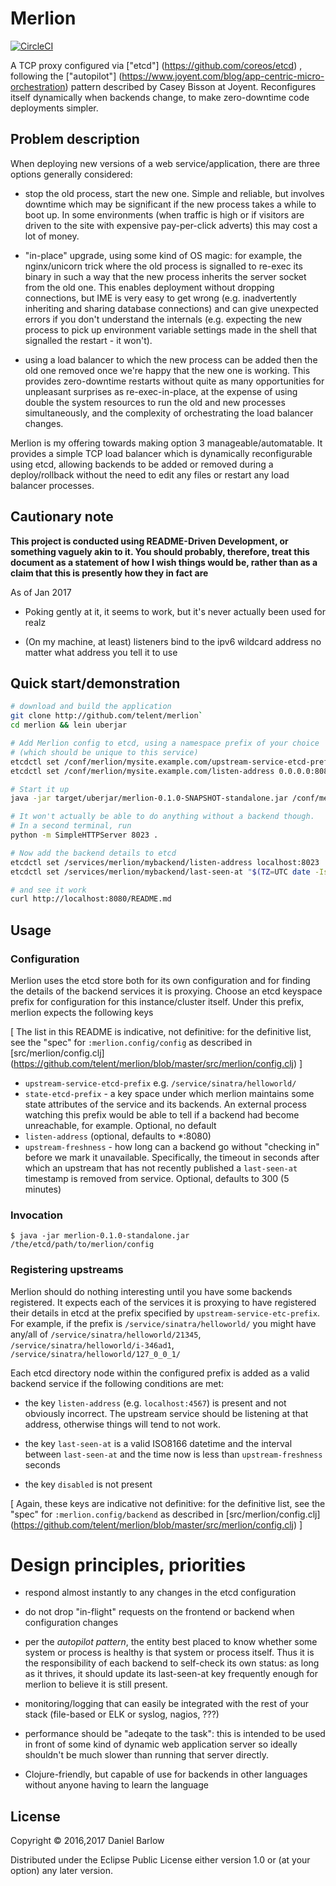 # Merlion

[![CircleCI](https://circleci.com/gh/telent/merlion.svg?style=svg)](https://circleci.com/gh/telent/merlion)

A TCP proxy configured via ["etcd"] (https://github.com/coreos/etcd) ,
following the ["autopilot"]
(https://www.joyent.com/blog/app-centric-micro-orchestration) pattern
described by Casey Bisson at Joyent.  Reconfigures itself dynamically
when backends change, to make zero-downtime code deployments simpler.


## Problem description

When deploying new versions of a web service/application, there are
three options generally considered:

* stop the old process, start the new one.  Simple and reliable, but
  involves downtime which may be significant if the new process takes
  a while to boot up.  In some environments (when traffic is high or
  if visitors are driven to the site with expensive pay-per-click
  adverts) this may cost a lot of money.

* "in-place" upgrade, using some kind of OS magic: for example, the
  nginx/unicorn trick where the old process is signalled to re-exec 
  its binary in such a way that the new process inherits the server
  socket from the old one.  This enables deployment without dropping
  connections, but IME is very easy to get wrong (e.g. inadvertently
  inheriting and sharing database connections) and can give unexpected
  errors if you don't understand the internals (e.g. expecting the new
  process to pick up environment variable settings made in the shell
  that signalled the restart - it won't).

* using a load balancer to which the new process can be added then the
  old one removed once we're happy that the new one is working.  This
  provides zero-downtime restarts without quite as many opportunities
  for unpleasant surprises as re-exec-in-place, at the expense of
  using double the system resources to run the old and new processes
  simultaneously, and the complexity of orchestrating the load
  balancer changes.
  
Merlion is my offering towards making option 3 manageable/automatable.
It provides a simple TCP load balancer which is dynamically
reconfigurable using etcd, allowing backends to be added or removed
during a deploy/rollback without the need to edit any files or restart
any load balancer processes.


## Cautionary note

**This project is conducted using README-Driven Development, or
something vaguely akin to it.  You should probably, therefore, treat
this document as a statement of how I wish things would be, rather
than as a claim that this is presently how they in fact are**

As of Jan 2017

* Poking gently at it, it seems to work,  but it's never actually
been used for realz

* (On my machine, at least) listeners bind to the ipv6 wildcard
  address no matter what address you tell it to use

## Quick start/demonstration

```sh
# download and build the application
git clone http://github.com/telent/merlion`
cd merlion && lein uberjar

# Add Merlion config to etcd, using a namespace prefix of your choice
# (which should be unique to this service)
etcdctl set /conf/merlion/mysite.example.com/upstream-service-etcd-prefix /services/merlion
etcdctl set /conf/merlion/mysite.example.com/listen-address 0.0.0.0:8080

# Start it up
java -jar target/uberjar/merlion-0.1.0-SNAPSHOT-standalone.jar /conf/merlion/mysite.example.com

# It won't actually be able to do anything without a backend though.
# In a second terminal, run
python -m SimpleHTTPServer 8023 . 

# Now add the backend details to etcd
etcdctl set /services/merlion/mybackend/listen-address localhost:8023
etcdctl set /services/merlion/mybackend/last-seen-at "$(TZ=UTC date -Iseconds| sed 's/+/%2b/' )"

# and see it work
curl http://localhost:8080/README.md

```

## Usage

### Configuration

Merlion uses the etcd store both for its own configuration and for
finding the details of the backend services it is proxying.  Choose an
etcd keyspace prefix for configuration for this instance/cluster
itself.  Under this prefix, merlion expects the following keys

[ The list in this README is indicative, not definitive: for the definitive list,
see the "spec" for `:merlion.config/config` as described in
[src/merlion/config.clj]
(https://github.com/telent/merlion/blob/master/src/merlion/config.clj) ]

* `upstream-service-etcd-prefix` e.g. `/service/sinatra/helloworld/`
* `state-etcd-prefix` - a key space under which merlion maintains some
  state attributes of the service and its backends.  An external
  process watching this prefix would be able to
  tell if a backend had become unreachable, for example.  Optional,
  no default
* `listen-address` (optional, defaults to *:8080)
* `upstream-freshness` - how long can a backend go without "checking
  in" before we mark it unavailable.  Specifically, the timeout in
  seconds after which an upstream that has not recently published a
  `last-seen-at` timestamp is removed from service.  Optional,
  defaults to 300 (5 minutes)

### Invocation

    $ java -jar merlion-0.1.0-standalone.jar /the/etcd/path/to/merlion/config


### Registering upstreams

Merlion should do nothing interesting until you have some backends
registered.  It expects each of the services it is proxying to have
registered their details in etcd at the prefix specified by
`upstream-service-etc-prefix`.  For example, if the prefix is
`/service/sinatra/helloworld/` you might have any/all of
`/service/sinatra/helloworld/21345`,
`/service/sinatra/helloworld/i-346ad1`,
`/service/sinatra/helloworld/127_0_0_1/`

Each etcd directory node within the configured prefix is added as a
valid backend service if the following conditions are met:

* the key `listen-address` (e.g. `localhost:4567`) is present and not obviously incorrect.  The upstream service should be listening at that address, otherwise things will tend to not work.

* the key `last-seen-at` is a valid ISO8166 datetime and the interval between `last-seen-at` and the time now is less than `upstream-freshness` seconds

* the key `disabled` is not present

[ Again, these keys are indicative not definitive: for the definitive list,
see the "spec" for `:merlion.config/backend` as described in
[src/merlion/config.clj]
(https://github.com/telent/merlion/blob/master/src/merlion/config.clj) ]



# Design principles, priorities

* respond almost instantly to any changes in the etcd configuration

* do not drop "in-flight" requests on the frontend or backend when
  configuration changes

* per the *autopilot pattern*, the entity best placed to know whether
  some system or process is healthy is that system or process itself.
  Thus it is the responsibility of each backend to self-check its own
  status: as long as it thrives, it should update its last-seen-at key
  frequently enough for merlion to believe it is still present.

* monitoring/logging that can easily be integrated with the rest of
  your stack (file-based or ELK or syslog, nagios, ???) 

* performance should be "adeqate to the task": this is intended to be
  used in front of some kind of dynamic web application server so
  ideally shouldn't be much slower than running that server directly.

* Clojure-friendly, but capable of use for backends in other languages
  without anyone having to learn the language




## License

Copyright © 2016,2017 Daniel Barlow

Distributed under the Eclipse Public License either version 1.0 or (at
your option) any later version.
